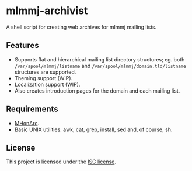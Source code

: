 # mlmmj-archivist

A shell script for creating web archives for mlmmj mailing lists.

## Features

- Supports flat and hierarchical mailing list directory structures; eg. both `/var/spool/mlmmj/listname` and `/var/spool/mlmmj/domain.tld/listname` structures are supported.
- Theming support (WIP).
- Localization support (WIP).
- Also creates introduction pages for the domain and each mailing list.

## Requirements

- [MHonArc](http://mhonarc.org).
- Basic UNIX utilities: awk, cat, grep, install, sed and, of course, sh.

## License

This project is licensed under the [ISC license](http://opensource.org/licenses/ISC).

